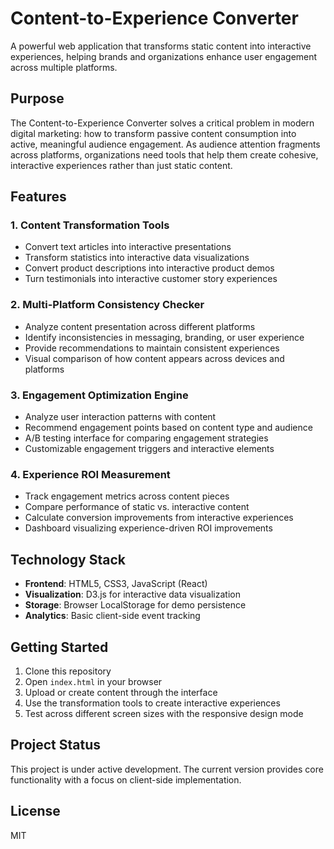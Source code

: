 # Content-to-Experience Converter

A powerful web application that transforms static content into interactive experiences, helping brands and organizations enhance user engagement across multiple platforms.

## Purpose

The Content-to-Experience Converter solves a critical problem in modern digital marketing: how to transform passive content consumption into active, meaningful audience engagement. As audience attention fragments across platforms, organizations need tools that help them create cohesive, interactive experiences rather than just static content.

## Features

### 1. Content Transformation Tools
- Convert text articles into interactive presentations
- Transform statistics into interactive data visualizations
- Convert product descriptions into interactive product demos
- Turn testimonials into interactive customer story experiences

### 2. Multi-Platform Consistency Checker
- Analyze content presentation across different platforms
- Identify inconsistencies in messaging, branding, or user experience
- Provide recommendations to maintain consistent experiences
- Visual comparison of how content appears across devices and platforms

### 3. Engagement Optimization Engine
- Analyze user interaction patterns with content
- Recommend engagement points based on content type and audience
- A/B testing interface for comparing engagement strategies
- Customizable engagement triggers and interactive elements

### 4. Experience ROI Measurement
- Track engagement metrics across content pieces
- Compare performance of static vs. interactive content
- Calculate conversion improvements from interactive experiences
- Dashboard visualizing experience-driven ROI improvements

## Technology Stack

- **Frontend**: HTML5, CSS3, JavaScript (React)
- **Visualization**: D3.js for interactive data visualization
- **Storage**: Browser LocalStorage for demo persistence
- **Analytics**: Basic client-side event tracking

## Getting Started

1. Clone this repository
2. Open `index.html` in your browser
3. Upload or create content through the interface
4. Use the transformation tools to create interactive experiences
5. Test across different screen sizes with the responsive design mode

## Project Status

This project is under active development. The current version provides core functionality with a focus on client-side implementation.

## License

MIT
